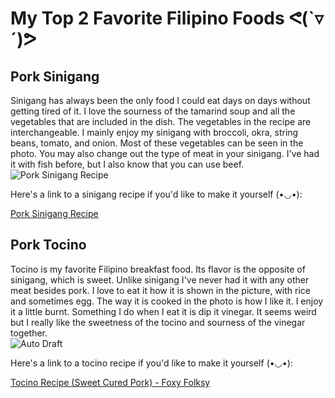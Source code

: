 

# My Top 2 Favorite Filipino Foods ᕙ(`▿´)ᕗ
## Pork Sinigang
Sinigang has always been the only food I could eat days on days without getting tired of it. I love the sourness of the tamarind soup and all the vegetables that are included in the dish. The vegetables in the recipe are interchangeable. I mainly enjoy my sinigang with broccoli, okra, string beans, tomato, and onion. Most of these vegetables can be seen in the photo. You may also change out the type of meat in your sinigang. I've had it with fish before, but I also know that you can use beef.  
![Pork Sinigang Recipe](https://panlasangpinoy.com/wp-content/uploads/2018/11/Pork-Sinigang-Recipe-500x500.jpg)

Here's a link to a sinigang recipe if you'd like to make it yourself (•◡•):

[Pork Sinigang Recipe](https://panlasangpinoy.com/pork-sinigang-na-baboy-recipe/#recipe)
## Pork Tocino
Tocino is my favorite Filipino breakfast food. Its flavor is the opposite of sinigang, which is sweet. Unlike sinigang I've never had it with any other meat besides pork. I love to eat it how it is shown in the picture, with rice and sometimes egg. The way it is cooked in the photo is how I like it. I enjoy it a little burnt. Something I do when I eat it is dip it vinegar. It seems weird but I really like the sweetness of the tocino and sourness of the vinegar together.  
![Auto Draft](https://ayellowbowl.com/wp-content/uploads/2020/02/IMG_5523.jpg)

Here's a link to a tocino recipe if you'd like to make it yourself (•◡•):

[Tocino Recipe (Sweet Cured Pork) - Foxy Folksy](https://www.foxyfolksy.com/tocino-recipe-sweet-cured-pork/)

